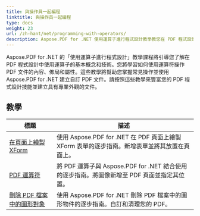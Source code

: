 ```yaml
---
title: 與操作員一起編程
linktitle: 與操作員一起編程
type: docs
weight: 23
url: /zh-hant/net/programming-with-operators/
description: Aspose.PDF for .NET 使用運算子進行程式設計教學教您在 PDF 程式設計中使用運算子的基本技巧。
---
```


Aspose.PDF for .NET 的「使用運算子進行程式設計」教學課程將引導您了解在 PDF 程式設計中使用運算子的基本概念和技術。您將學習如何使用運算符操作 PDF 文件的內容、佈局和屬性。這些教學將幫助您掌握常見操作並使用 Aspose.PDF for .NET 建立自訂 PDF 文件。請按照這些教學來豐富您的 PDF 程式設計技能並建立具有專業外觀的文件。

## 教學
| 標題 | 描述 |
| --- | --- | 
| [在頁面上繪製 XForm](./draw-xform-on-page/) | 使用 Aspose.PDF for .NET 在 PDF 頁面上繪製 XForm 表單的逐步指南。新增表單並將其放置在頁面上。 |  
| [PDF 運算符](./pdf-operators/) | 將 PDF 運算子與 Aspose.PDF for .NET 結合使用的逐步指南。將圖像新增至 PDF 頁面並指定其位置。 |  
| [刪除 PDF 檔案中的圖形對象](./remove-graphics-objects/) | 使用 Aspose.PDF for .NET 刪除 PDF 檔案中的圖形物件的逐步指南。自訂和清理您的 PDF。 |  